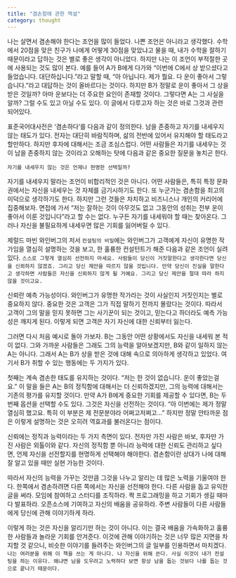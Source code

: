 ```yaml
---
title: "겸손함에 관한 역설"
category: thought
---
```


나는 살면서 겸손해야 한다는 조언을 많이 들었다. 나쁜 조언은 아니라고 생각했다. 수학에서 20점을 맞은 친구가 나에게 어떻게 30점을 맞았냐고 물을 때, 내가 수학을 잘하기 때문이라고 답하는 것은 별로 좋은 생각이 아니었다. 하지만 나는 이 조언이 부적절한 곳에 사용되는 것도 많이 본다. 예를 들어 A가 B에게 다가와 “이번에 C에서 상 받으셨다고 들었습니다. 대단하십니다.”라고 말할 때, “아 아닙니다. 제가 뭘요. 다 운이 좋아서 그렇습니다.”라고 대답하는 것이 올바르다는 것이다. 하지만 B가 정말로 운이 좋아서 그 상을 받은 것일까? 아마 운보다는 더 주요한 요인이 존재할 것이다. 그렇다면 A는 그 사실을 알까? 그럴 수도 있고 아닐 수도 있다. 이 글에서 다루고자 하는 것은 바로 그것과 관련되어있다.

표준국어대사전은 ‘겸손하다’를 다음과 같이 정의한다. 남을 존중하고 자기를 내세우지 않는 태도가 있다. 전자는 대단히 바람직하며, 삶의 전반에 있어서 유지해야 할 태도라고 할만하다. 하지만 후자에 대해서는 조금 조심스럽다. 어떤 사람들은 자기를 내세우는 것이 남을 존중하지 않는 것이라고 오해하는 탓에 다음과 같은 중요한 질문을 놓치곤 한다.

`자기를 내세우지 않는 것은 언제나 현명한 선택일까?`

자기를 내세우지 말라는 조언이 비합리적인 것은 아니다. 어떤 사람들은, 특히 특정 문화권에서는 자신을 내세우는 것 자체를 금기시하기도 한다. 또 누군가는 겸손함을 최고의 미덕으로 생각하기도 한다. 하지만 그런 것들은 차치하고 비즈니스나 개인의 커리어에 집중해보자. 면접에 가서 “저는 잘하는 것이 아무것도 없고 그동안의 성취는 전부 운이 좋아서 이룬 것입니다”라고 할 수는 없다. 누구든 자기를 내세워야 할 때는 찾아온다. 그러나 자신을 불필요하게 내세우면 많은 기회를 잃어버릴 수 있다.

제럴드 마빈 와인버그의 저서 `컨설팅의 비밀`에는 와인버그가 고객에게 자신이 유명한 작가임을 열심히 설명하는 것을 보고, 한 훌륭한 컨설턴트가 해준 다음과 같은 조언이 실려있다. `스스로 그렇게 열심히 선전하지 마세요. 사람들이 당신이 거짓말한다고 생각한다면 당신을 신뢰하지 않겠죠. 그리고 당신 제안을 따르지 않을 것입니다. 만약 당신이 진실을 말한다고 생각하면 사람들은 자신을 신뢰하지 않게 될 거예요. 그리고 당신 제안을 절대 따라 하지 않을 것이고요.`

신뢰란 예측 가능성이다. 와인버그가 유명한 작가라는 것이 사실인지 거짓인지는 별로 중요하지 않다. 중요한 것은 고객은 그가 직접 말하기 전까지 몰랐다는 것이다. 따라서 고객이 그의 말을 믿지 못하면 그는 사기꾼이 되는 것이고, 믿는다고 하더라도 예측 가능성은 깨지게 된다. 이렇게 되면 고객은 자기 자신에 대한 신뢰부터 잃는다.

그러면 다시 처음 예시로 돌아 가보자. B는 그동안 어떤 상황에서도 자신을 내세워 본 적이 없다. 그와 가까운 사람들은 그래도 그의 능력을 알아보겠지만, B와 같이 일하지 않는 A는 아니다. 그래서 A는 B가 상을 받은 것에 대해 속으로 의아하게 생각하고 있었다. 여기서 B가 취할 수 있는 행동에는 두 가지가 있다.

첫째는 계속 겸손한 태도를 유지하는 것이다. “저는 한 것이 없습니다. 운이 좋았는걸요.” 이 말을 들은 A는 B의 정직함에 대해서는 더 신뢰하겠지만, 그의 능력에 대해서는 기존의 평가를 유지할 것이다. 만약 A가 B에게 중요한 기회를 제공할 수 있다면, B는 두 번째 옵션을 선택할 수도 있다. 그것은 자신을 선전하는 것이다. “아 이번에는 제가 정말 열심히 했고요. 특히 이 부분은 제 전문분야라 어쩌고저쩌고...” 하지만 정말 안타까운 점은 이렇게 설명하는 것은 오히려 역효과를 불러온다는 점이다.

신뢰에는 정직과 능력이라는 두 가지 측면이 있다. 전자만 가진 사람은 바보, 후자만 가진 사람은 외톨이와 같다. 자신의 정직함 뿐 아니라 능력에 대한 신뢰도 관리하고 싶다면, 언제 자신을 선전할지를 현명하게 선택해야 해야한다. 겸손함이란 상대가 나에 대해 잘 알고 있을 때만 실현 가능한 것이다.

따라서 자신의 능력을 가꾸는 것만큼 그것을 나누고 알리는 데 많은 노력을 기울여야 한다. 한쪽에서 겸손하려면 다른 쪽에서는 자신을 선전해야 한다. 다른 사람을 돕고 유익한 글을 써라. 모임에 참여하고 스터디를 조직하라. 짝 프로그래밍을 하고 기회가 생길 때마다 발표하라. 오픈소스에 기여하고 자신의 배움을 공유하라. 주변 사람들이 다른 사람들에게 당신에 관해 이야기하게 하라.

이렇게 하는 것은 자신을 알리기만 하는 것이 아니다. 이는 결국 배움을 가속화하고 훌륭한 사람들과 놀라운 기회를 안겨준다. 이것에 관해 이야기하는 것은 너무 많은 지면을 차지할 것 같으니, 비슷한 이야기를 들려주는 와인버그의 글 일부를 인용하면서 마치겠다. `나는 여러분을 위해 이 책을 쓰는 게 아니다. 나 자신을 위해 쓴다. 사실 이것이 내가 컨설팅을 하는 이유다. 왜냐면 남을 도우려고 노력하다 보면 항상 남을 돕는 것보다 나를 돕는 것으로 끝나기 때문이다.`
